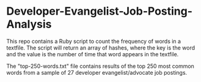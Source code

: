 Developer-Evangelist-Job-Posting-Analysis
=========================================

This repo contains a Ruby script to count the frequency of words in a textfile. The script will return an array of hashes, where the key is the word and the value is the number of time that word appears in the textfile. 

The "top-250-words.txt" file contains results of the top 250 most common words from a sample of 27 developer evangelist/advocate job postings.
